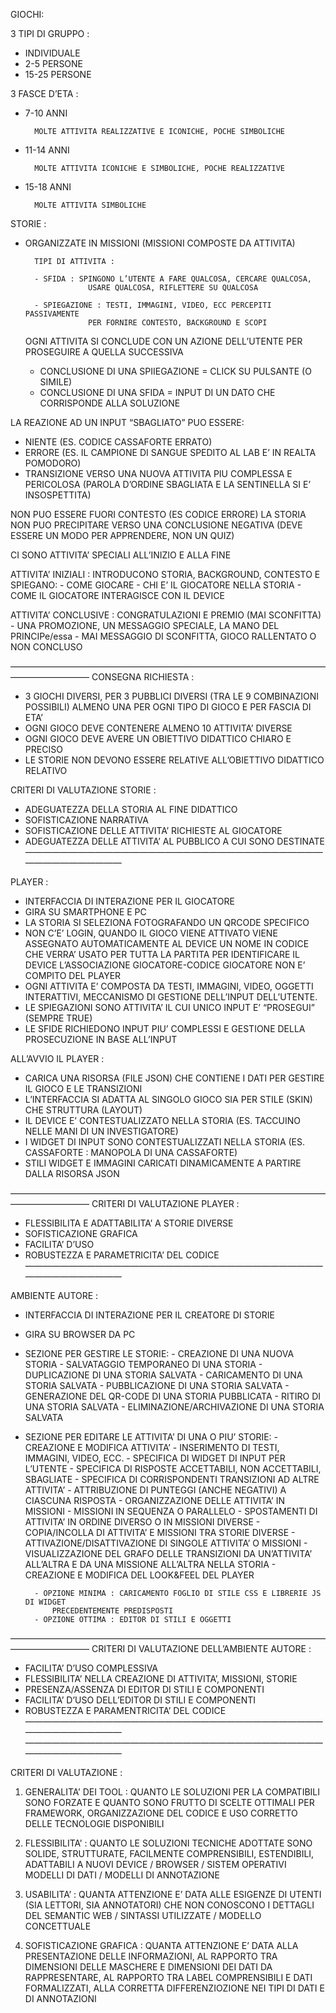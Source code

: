 GIOCHI: 

3 TIPI DI GRUPPO :

- INDIVIDUALE
- 2-5 PERSONE
- 15-25 PERSONE 

3 FASCE D’ETA :
- 7-10 ANNI

		MOLTE ATTIVITA REALIZZATIVE E ICONICHE, POCHE SIMBOLICHE

- 11-14 ANNI

		MOLTE ATTIVITA ICONICHE E SIMBOLICHE, POCHE REALIZZATIVE 

- 15-18 ANNI

		MOLTE ATTIVITA SIMBOLICHE



STORIE :

- ORGANIZZATE IN MISSIONI (MISSIONI COMPOSTE DA ATTIVITA)
		
		TIPI DI ATTIVITA : 

		- SFIDA : SPINGONO L’UTENTE A FARE QUALCOSA, CERCARE QUALCOSA,
					USARE QUALCOSA, RIFLETTERE SU QUALCOSA

		- SPIEGAZIONE : TESTI, IMMAGINI, VIDEO, ECC PERCEPITI PASSIVAMENTE
					PER FORNIRE CONTESTO, BACKGROUND E SCOPI

	OGNI ATTIVITA SI CONCLUDE CON UN AZIONE DELL’UTENTE PER PROSEGUIRE A QUELLA SUCCESSIVA
	- CONCLUSIONE DI UNA SPIIEGAZIONE = CLICK SU PULSANTE (O SIMILE) 
	- CONCLUSIONE DI UNA SFIDA = INPUT DI UN DATO CHE CORRISPONDE ALLA SOLUZIONE 

LA REAZIONE AD UN INPUT “SBAGLIATO” PUO ESSERE: 
- NIENTE (ES. CODICE CASSAFORTE ERRATO)
- ERRORE (ES. IL CAMPIONE DI SANGUE SPEDITO AL LAB E’ IN REALTA POMODORO)
- TRANSIZIONE VERSO UNA NUOVA ATTIVITA PIU COMPLESSA E PERICOLOSA (PAROLA D’ORDINE 
	SBAGLIATA E LA SENTINELLA SI E’ INSOSPETTITA) 

NON PUO ESSERE FUORI CONTESTO (ES CODICE ERRORE)
LA STORIA NON PUO PRECIPITARE VERSO UNA CONCLUSIONE NEGATIVA (DEVE ESSERE UN
MODO PER APPRENDERE, NON UN QUIZ)

CI SONO ATTIVITA’ SPECIALI ALL’INIZIO E ALLA FINE 

ATTIVITA’ INIZIALI : INTRODUCONO STORIA, BACKGROUND, CONTESTO E SPIEGANO:
			- COME GIOCARE
			- CHI E’ IL GIOCATORE NELLA STORIA
			- COME IL GIOCATORE INTERAGISCE CON IL DEVICE

ATTIVITA’ CONCLUSIVE : CONGRATULAZIONI E PREMIO (MAI SCONFITTA)
			- UNA PROMOZIONE, UN MESSAGGIO SPECIALE, LA MANO DEL PRINCIPe/essa
			- MAI MESSAGGIO DI SCONFITTA, GIOCO RALLENTATO O NON CONCLUSO

—————————————————————————————————————————————
 CONSEGNA RICHIESTA : 
- 3 GIOCHI DIVERSI, PER 3 PUBBLICI DIVERSI (TRA LE 9 COMBINAZIONI POSSIBILI)
	ALMENO UNA PER OGNI TIPO DI GIOCO E PER FASCIA DI ETA’
- OGNI GIOCO DEVE CONTENERE ALMENO 10 ATTIVITA’ DIVERSE
- OGNI GIOCO DEVE AVERE UN OBIETTIVO DIDATTICO CHIARO E PRECISO
- LE STORIE NON DEVONO ESSERE RELATIVE ALL’OBIETTIVO DIDATTICO RELATIVO

CRITERI DI VALUTAZIONE STORIE :
- ADEGUATEZZA DELLA STORIA AL FINE DIDATTICO
- SOFISTICAZIONE NARRATIVA
- SOFISTICAZIONE DELLE ATTIVITA’ RICHIESTE AL GIOCATORE
- ADEGUATEZZA DELLE ATTIVITA’ AL PUBBLICO A CUI SONO DESTINATE
—————————————————————————————————————————————

PLAYER : 

- INTERFACCIA DI INTERAZIONE PER IL GIOCATORE
- GIRA SU SMARTPHONE E PC 
- LA STORIA SI SELEZIONA FOTOGRAFANDO UN QRCODE SPECIFICO
- NON C’E’ LOGIN, QUANDO IL GIOCO VIENE ATTIVATO VIENE ASSEGNATO AUTOMATICAMENTE AL DEVICE UN NOME
	IN CODICE CHE VERRA’ USATO PER TUTTA LA PARTITA PER IDENTIFICARE IL DEVICE
	L’ASSOCIAZIONE GIOCATORE-CODICE GIOCATORE NON E’ COMPITO DEL PLAYER
- OGNI ATTIVITA E’ COMPOSTA DA TESTI, IMMAGINI, VIDEO, OGGETTI INTERATTIVI,
	MECCANISMO DI GESTIONE DELL’INPUT DELL’UTENTE. 
- LE SPIEGAZIONI SONO ATTIVITA’ IL CUI UNICO INPUT E’ “PROSEGUI” (SEMPRE TRUE)
- LE SFIDE RICHIEDONO INPUT PIU’ COMPLESSI E GESTIONE DELLA PROSECUZIONE IN BASE ALL’INPUT

ALL’AVVIO IL PLAYER :
- CARICA UNA RISORSA (FILE JSON) CHE CONTIENE I DATI PER GESTIRE IL GIOCO E LE TRANSIZIONI
- L’INTERFACCIA SI ADATTA AL SINGOLO GIOCO SIA PER STILE (SKIN) CHE STRUTTURA (LAYOUT)
- IL DEVICE E’ CONTESTUALIZZATO NELLA STORIA (ES. TACCUINO NELLE MANI DI UN INVESTIGATORE)
- I WIDGET DI INPUT SONO CONTESTUALIZZATI NELLA STORIA (ES. CASSAFORTE : MANOPOLA DI UNA CASSAFORTE)
- STILI WIDGET E IMMAGINI CARICATI DINAMICAMENTE A PARTIRE DALLA RISORSA JSON

—————————————————————————————————————————————
CRITERI DI VALUTAZIONE PLAYER :
- FLESSIBILITA E ADATTABILITA’ A STORIE DIVERSE
- SOFISTICAZIONE GRAFICA
- FACILITA’ D’USO 
- ROBUSTEZZA E PARAMETRICITA’ DEL CODICE
—————————————————————————————————————————————

AMBIENTE AUTORE : 

- INTERFACCIA DI INTERAZIONE PER IL CREATORE DI STORIE
- GIRA SU BROWSER DA PC
- SEZIONE PER GESTIRE LE STORIE:
        - CREAZIONE DI UNA NUOVA STORIA
        - SALVATAGGIO TEMPORANEO DI UNA STORIA
        - DUPLICAZIONE DI UNA STORIA SALVATA
        - CARICAMENTO DI UNA STORIA SALVATA
        - PUBBLICAZIONE DI UNA STORIA SALVATA
        - GENERAZIONE DEL QR-CODE DI UNA STORIA PUBBLICATA
        - RITIRO DI UNA STORIA SALVATA
        - ELIMINAZIONE/ARCHIVAZIONE DI UNA STORIA SALVATA	
- SEZIONE PER EDITARE LE ATTIVITA’ DI UNA O PIU’ STORIE:
        - CREAZIONE E MODIFICA ATTIVITA’
        - INSERIMENTO DI TESTI, IMMAGINI, VIDEO, ECC.
        - SPECIFICA DI WIDGET DI INPUT PER L’UTENTE
        - SPECIFICA DI RISPOSTE ACCETTABILI, NON ACCETTABILI, SBAGLIATE
        - SPECIFICA DI CORRISPONDENTI TRANSIZIONI AD ALTRE ATTIVITA’
        - ATTRIBUZIONE DI PUNTEGGI (ANCHE NEGATIVI) A CIASCUNA RISPOSTA
        - ORGANIZZAZIONE DELLE ATTIVITA’ IN MISSIONI
        - MISSIONI IN SEQUENZA O PARALLELO
        - SPOSTAMENTI DI ATTIVITA’ IN ORDINE DIVERSO O IN MISSIONI DIVERSE
        - COPIA/INCOLLA DI ATTIVITA’ E MISSIONI TRA STORIE DIVERSE
        - ATTIVAZIONE/DISATTIVAZIONE DI SINGOLE ATTIVITA’ O MISSIONI
        - VISUALIZZAZIONE DEL GRAFO DELLE TRANSIZIONI DA UN’ATTIVITA’ ALL’ALTRA
			 E DA UNA MISSIONE ALL’ALTRA NELLA STORIA
        - CREAZIONE E MODIFICA DEL LOOK&FEEL DEL PLAYER

        - OPZIONE MINIMA : CARICAMENTO FOGLIO DI STILE CSS E LIBRERIE JS DI WIDGET 
			PRECEDENTEMENTE PREDISPOSTI
        - OPZIONE OTTIMA : EDITOR DI STILI E OGGETTI

—————————————————————————————————————————————
CRITERI DI VALUTAZIONE DELL’AMBIENTE AUTORE :
- FACILITA’ D’USO COMPLESSIVA
- FLESSIBILITA’ NELLA CREAZIONE DI ATTIVITA’, MISSIONI, STORIE
- PRESENZA/ASSENZA DI EDITOR DI STILI E COMPONENTI
- FACILITA’ D’USO DELL’EDITOR DI STILI E COMPONENTI
- ROBUSTEZZA E PARAMENTRICITA’ DEL CODICE
—————————————————————————————————————————————
—————————————————————————————————————————————

CRITERI DI VALUTAZIONE : 

1. GENERALITA’ DEI TOOL : QUANTO LE SOLUZIONI PER LA COMPATIBILI SONO FORZATE E
	QUANTO SONO FRUTTO DI SCELTE OTTIMALI PER FRAMEWORK, ORGANIZZAZIONE DEL CODICE E 
	USO CORRETTO DELLE TECNOLOGIE DISPONIBILI

2. FLESSIBILITA’ : QUANTO LE SOLUZIONI TECNICHE ADOTTATE SONO SOLIDE, STRUTTURATE, 
	FACILMENTE COMPRENSIBILI, ESTENDIBILI, ADATTABILI A NUOVI DEVICE / BROWSER / SISTEM OPERATIVI
	MODELLI DI DATI / MODELLI DI ANNOTAZIONE

3. USABILITA’ : QUANTA ATTENZIONE E’ DATA ALLE ESIGENZE DI UTENTI (SIA LETTORI, SIA ANNOTATORI)
	CHE NON CONOSCONO I DETTAGLI DEL SEMANTIC WEB / SINTASSI UTILIZZATE / MODELLO CONCETTUALE

4. SOFISTICAZIONE GRAFICA : QUANTA ATTENZIONE E’ DATA ALLA PRESENTAZIONE DELLE INFORMAZIONI,
	AL RAPPORTO TRA DIMENSIONI DELLE MASCHERE E DIMENSIONI DEI DATI DA RAPPRESENTARE,
	AL RAPPORTO TRA LABEL COMPRENSIBILI E DATI FORMALIZZATI, ALLA CORRETTA DIFFERENZIOZIONE 
	NEI TIPI DI DATI E DI ANNOTAZIONI

